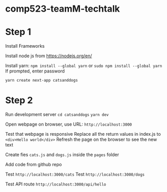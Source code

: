 # comp523-teamM-techtalk

# Step 1
Install Frameworks

Install node js from https://nodejs.org/en/

Install yarn:
```npm install --global yarn```
or 
```sudo npm install --global yarn```
If prompted, enter password

```yarn create next-app catsanddogs```

# Step 2

Run development server
```cd catsanddogs```
```yarn dev```

Open webpage on browser, use URL:
```http://localhost:3000```

Test that webpage is responsive
Replace all the return values in index.js to 
```<div>Hello world</div>```
Refresh the page on the browser to see the new text


Create fies ```cats.js``` and ```dogs.js``` inside the ```pages``` folder

Add code from github repo

Test ```http://localhost:3000/cats```
Test ```http://localhost:3000/dogs```

Test API route
```http://localhost:3000/api/hello```


